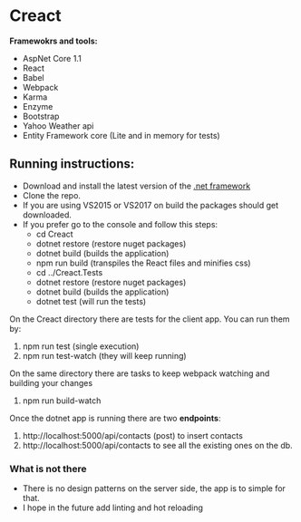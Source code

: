 # Creact

**Framewokrs and tools:**
- AspNet Core 1.1
- React
- Babel
- Webpack
- Karma
- Enzyme
- Bootstrap
- Yahoo Weather api
- Entity Framework core (Lite and in memory for tests)

## Running instructions:
- Download and install the latest version of the [.net framework](https://www.microsoft.com/net/download/core)
- Clone the repo.
- If you are using VS2015 or VS2017 on build the packages should get downloaded.
- If you prefer go to the console and follow this steps:
    - cd Creact
    - dotnet restore (restore nuget packages)
    - dotnet build (builds the application)
    - npm run build (transpiles the React files and minifies css)
    - cd ../Creact.Tests
    - dotnet restore (restore nuget packages)
    - dotnet build (builds the application)
    - dotnet test (will run the tests)

On the Creact directory there are tests for the client app. You can run them by:
1. npm run test (single execution)
2. npm run test-watch (they will keep running)


On the same directory there are tasks to keep webpack watching and building your changes
1. npm run build-watch


Once the dotnet app is running there are two **endpoints**:
1. http://localhost:5000/api/contacts (post) to insert contacts
2. http://localhost:5000/api/contacts to see all the existing ones on the db.

### What is not there
- There is no design patterns on the server side, the app is to simple for that.
- I hope in the future add linting and hot reloading